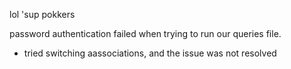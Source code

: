 lol 'sup pokkers

password authentication failed when trying to run our queries file.

- tried switching aassociations, and the issue was not resolved
